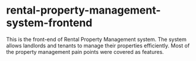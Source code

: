 # rental-property-management-system-frontend
This is the front-end of Rental Property Management system. The system allows landlords and tenants to manage their properties efficiently. Most of the property management pain points were covered as features. 
